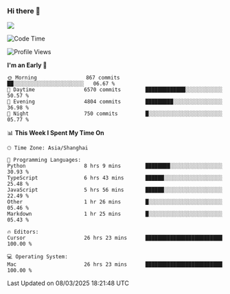 ### Hi there 👋

<!--
**JJAYCHEN1e/jjaychen1e** is a ✨ _special_ ✨ repository because its `README.md` (this file) appears on your GitHub profile.

Here are some ideas to get you started:

- 🔭 I’m currently working on ...
- 🌱 I’m currently learning ...
- 👯 I’m looking to collaborate on ...
- 🤔 I’m looking for help with ...
- 💬 Ask me about ...
- 📫 How to reach me: ...
- 😄 Pronouns: ...
- ⚡ Fun fact: ...
-->

[![](https://github-readme-stats.vercel.app/api?username=jjaychen1e&show_icons=true)](https://github.com/jjaychen1e/github-readme-stats?count_private=true)

<!--START_SECTION:waka-->
![Code Time](http://img.shields.io/badge/Code%20Time-1%2C851%20hrs%2015%20mins-blue)

![Profile Views](http://img.shields.io/badge/Profile%20Views-0-blue)

**I'm an Early 🐤** 

```text
🌞 Morning                867 commits         ██░░░░░░░░░░░░░░░░░░░░░░░   06.67 % 
🌆 Daytime                6570 commits        █████████████░░░░░░░░░░░░   50.57 % 
🌃 Evening                4804 commits        █████████░░░░░░░░░░░░░░░░   36.98 % 
🌙 Night                  750 commits         █░░░░░░░░░░░░░░░░░░░░░░░░   05.77 % 
```


📊 **This Week I Spent My Time On** 

```text
🕑︎ Time Zone: Asia/Shanghai

💬 Programming Languages: 
Python                   8 hrs 9 mins        ████████░░░░░░░░░░░░░░░░░   30.93 % 
TypeScript               6 hrs 43 mins       ██████░░░░░░░░░░░░░░░░░░░   25.48 % 
JavaScript               5 hrs 56 mins       ██████░░░░░░░░░░░░░░░░░░░   22.49 % 
Other                    1 hr 26 mins        █░░░░░░░░░░░░░░░░░░░░░░░░   05.46 % 
Markdown                 1 hr 25 mins        █░░░░░░░░░░░░░░░░░░░░░░░░   05.43 % 

🔥 Editors: 
Cursor                   26 hrs 23 mins      █████████████████████████   100.00 % 

💻 Operating System: 
Mac                      26 hrs 23 mins      █████████████████████████   100.00 % 
```


 Last Updated on 08/03/2025 18:21:48 UTC
<!--END_SECTION:waka-->
